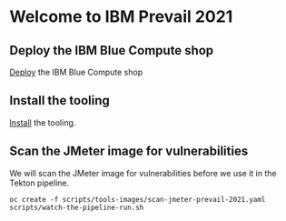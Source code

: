 # Welcome to IBM Prevail 2021

## Deploy the IBM Blue Compute shop

[Deploy](../functionality/DEPLOY-FULL-BC.MD) the IBM Blue Compute shop 

## Install the tooling

[Install](../nuts-and-bolts/MINI-SETUP.MD) the tooling.

## Scan the JMeter image for vulnerabilities

We will scan the JMeter image for vulnerabilities before we use it in the Tekton pipeline.

    oc create -f scripts/tools-images/scan-jmeter-prevail-2021.yaml 
    scripts/watch-the-pipeline-run.sh